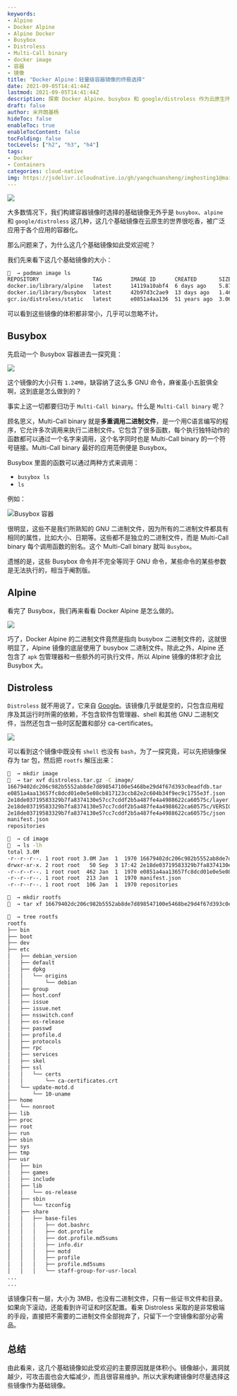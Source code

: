 ```yaml
---
keywords:
- Alpine
- Docker Alpine
- Alpine Docker
- Busybox
- Distroless
- Multi-Call binary
- docker image
- 容器
- 镜像
title: "Docker Alpine：轻量级容器镜像的终极选择"
date: 2021-09-05T14:41:44Z
lastmod: 2021-09-05T14:41:44Z
description: 探索 Docker Alpine、busybox 和 google/distroless 作为云原生环境中基础镜像受欢迎的原因。了解它们的紧凑体积、Busybox 中的 Multi-Call binary 等独特特性，以及它们如何通过精简设计最小化漏洞。适合对高效且安全的基础镜像感兴趣的容器化爱好者。
draft: false
author: 米开朗基杨
hideToc: false
enableToc: true
enableTocContent: false
tocFolding: false
tocLevels: ["h2", "h3", "h4"]
tags:
- Docker
- Containers
categories: cloud-native
img: https://jsdelivr.icloudnative.io/gh/yangchuansheng/imghosting1@main/img/202109061101268.png
---
```


![](https://jsdelivr.icloudnative.io/gh/yangchuansheng/imghosting1@main/img/202109061100474.jpg)

大多数情况下，我们构建容器镜像时选择的基础镜像无外乎是 `busybox`、`alpine` 和 `google/distroless` 这几种，这几个基础镜像在云原生的世界很吃香，被广泛应用于各个应用的容器化。

那么问题来了，为什么这几个基础镜像如此受欢迎呢？

我们先来看下这几个基础镜像的大小：

```bash
🐳  → podman image ls 
REPOSITORY                 TAG         IMAGE ID      CREATED       SIZE
docker.io/library/alpine   latest      14119a10abf4  6 days ago    5.87 MB
docker.io/library/busybox  latest      42b97d3c2ae9  13 days ago   1.46 MB
gcr.io/distroless/static   latest      e0851a4aa136  51 years ago  3.06 MB
```

可以看到这些镜像的体积都非常小，几乎可以忽略不计。

## Busybox

先启动一个 Busybox 容器进去一探究竟：

![](https://jsdelivr.icloudnative.io/gh/yangchuansheng/imghosting1@main/img/202109041230369.png)

这个镜像的大小只有 `1.24MB`，缺容纳了这么多 GNU 命令，麻雀虽小五脏俱全啊，这到底是怎么做到的？

事实上这一切都要归功于 `Multi-Call binary`。什么是 `Multi-Call binary` 呢？

顾名思义，Multi-Call binary 就是**多重调用二进制文件**，是一个用C语言编写的程序，它允许多次调用来执行二进制文件。它包含了很多函数，每个执行独特动作的函数都可以通过一个名字来调用，这个名字同时也是 Multi-Call binary 的一个符号链接。Multi-Call binary 最好的应用范例便是 Busybox。

Busybox 里面的函数可以通过两种方式来调用：

+ `busybox ls`
+ `ls`

例如：

![Busybox 容器](https://jsdelivr.icloudnative.io/gh/yangchuansheng/imghosting1@main/img/202109041231190.png)

很明显，这些不是我们所熟知的 GNU 二进制文件，因为所有的二进制文件都具有相同的属性，比如大小、日期等。这些都不是独立的二进制文件，而是 Multi-Call binary 每个调用函数的别名。这个 Multi-Call binary 就叫 `Busybox`。

遗憾的是，这些 Busybox 命令并不完全等同于 GNU 命令，某些命令的某些参数是无法执行的，相当于阉割版。

## Alpine

看完了 Busybox，我们再来看看 Docker Alpine 是怎么做的。

![](https://jsdelivr.icloudnative.io/gh/yangchuansheng/imghosting1@main/img/202109041238238.png)

巧了，Docker Alpine 的二进制文件竟然是指向 busybox 二进制文件的，这就很明显了，Alpine 镜像的底层使用了 busybox 二进制文件。除此之外，Alpine 还包含了 `apk` 包管理器和一些额外的可执行文件，所以 Alpine 镜像的体积才会比 Busybox 大。

## Distroless

`Distroless` 就不用说了，它来自 [Google](https://github.com/GoogleContainerTools/distroless)。该镜像几乎就是空的，只包含应用程序及其运行时所需的依赖，不包含软件包管理器、shell 和其他 GNU 二进制文件，当然还包含一些时区配置和部分 ca-certificates。

![](https://jsdelivr.icloudnative.io/gh/yangchuansheng/imghosting1@main/img/202109041251164.png)

可以看到这个镜像中既没有 `shell` 也没有 `bash`，为了一探究竟，可以先把镜像保存为 tar 包，然后把 `rootfs` 解压出来：

```bash
🐳  → mkdir image
🐳  → tar xvf distroless.tar.gz -C image/
16679402dc206c982b5552ab8de7d898547100e5468be29d4f67d393c0eadfdb.tar
e0851a4aa13657fc8dcd01e0e5e08cb817123ccb82e2c604b34f9ec9c1755e3f.json
2e18de03719583329b7fa8374130e57cc7cddf2b5a487fe4a4988622ca60575c/layer.tar
2e18de03719583329b7fa8374130e57cc7cddf2b5a487fe4a4988622ca60575c/VERSION
2e18de03719583329b7fa8374130e57cc7cddf2b5a487fe4a4988622ca60575c/json
manifest.json
repositories

🐳  → cd image
🐳  → ls -lh
total 3.0M
-r--r--r--. 1 root root 3.0M Jan  1  1970 16679402dc206c982b5552ab8de7d898547100e5468be29d4f67d393c0eadfdb.tar
drwxr-xr-x. 2 root root   50 Sep  3 17:42 2e18de03719583329b7fa8374130e57cc7cddf2b5a487fe4a4988622ca60575c
-r--r--r--. 1 root root  462 Jan  1  1970 e0851a4aa13657fc8dcd01e0e5e08cb817123ccb82e2c604b34f9ec9c1755e3f.json
-r--r--r--. 1 root root  213 Jan  1  1970 manifest.json
-r--r--r--. 1 root root  106 Jan  1  1970 repositories

🐳  → mkdir rootfs
🐳  → tar xf 16679402dc206c982b5552ab8de7d898547100e5468be29d4f67d393c0eadfdb.tar -C rootfs

🐳  → tree rootfs
rootfs
├── bin
├── boot
├── dev
├── etc
│   ├── debian_version
│   ├── default
│   ├── dpkg
│   │   └── origins
│   │       └── debian
│   ├── group
│   ├── host.conf
│   ├── issue
│   ├── issue.net
│   ├── nsswitch.conf
│   ├── os-release
│   ├── passwd
│   ├── profile.d
│   ├── protocols
│   ├── rpc
│   ├── services
│   ├── skel
│   ├── ssl
│   │   └── certs
│   │       └── ca-certificates.crt
│   └── update-motd.d
│       └── 10-uname
├── home
│   └── nonroot
├── lib
├── proc
├── root
├── run
├── sbin
├── sys
├── tmp
├── usr
│   ├── bin
│   ├── games
│   ├── include
│   ├── lib
│   │   └── os-release
│   ├── sbin
│   │   └── tzconfig
│   ├── share
│   │   ├── base-files
│   │   │   ├── dot.bashrc
│   │   │   ├── dot.profile
│   │   │   ├── dot.profile.md5sums
│   │   │   ├── info.dir
│   │   │   ├── motd
│   │   │   ├── profile
│   │   │   ├── profile.md5sums
│   │   │   └── staff-group-for-usr-local
...
...
```

该镜像只有一层，大小为 3MB，也没有二进制文件，只有一些证书文件和目录。如果向下滚动，还能看到许可证和时区配置。看来 Distroless 采取的是非常极端的手段，直接把不需要的二进制文件全部抛弃了，只留下一个空镜像和部分必需品。

## 总结

由此看来，这几个基础镜像如此受欢迎的主要原因就是体积小。镜像越小，漏洞就越少，可攻击面也会大幅减少，而且很容易维护。所以大家构建镜像时尽量选择这些镜像作为基础镜像。